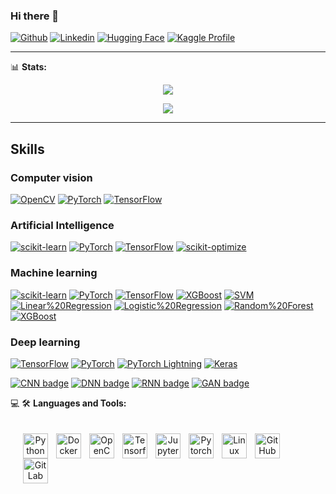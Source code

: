 ### Hi there 👋

<!--
**novicecivon/novicecivon** is a ✨ _special_ ✨ repository because its `README.md` (this file) appears on your GitHub profile.

Here are some ideas to get you started:

- 🔭 I’m currently working on ...
- 🌱 I’m currently learning ...
- 👯 I’m looking to collaborate on ...
- 🤔 I’m looking for help with ...
- 💬 Ask me about ...
- 📫 How to reach me: ...
- 😄 Pronouns: ...
- ⚡ Fun fact: ...

# trophies:
<a href="https://github.com/ryo-ma/github-profile-trophy">
    <img src="https://github-profile-trophy.vercel.app/?username=novicecivon&column=-1" alt="novicecivon" />
</a>

# Linkedin:
<a href="https://www.linkedin.com/in/novicecivon/"> 
    <img alt="LinkedIn" src="https://icongr.am/devicon/linkedin-original.svg?size=148&color=currentColor" />
</a>

# Streak
<img src="https://github-readme-streak-stats.herokuapp.com?user=novicecivon&theme=gotham&hide_border=true">
-->

[![Github](https://img.shields.io/github/followers/novicecivon?label=Follow%20Me&style=social)](https://github.com/novicecivon)
[![Linkedin](https://img.shields.io/badge/LinkedIn-novicecivon-blue?logo=Linkedin&logoColor=blue&labelColor=black)](https://www.linkedin.com/in/novicecivon/)
[![Hugging Face](https://img.shields.io/badge/Hugging%20Face-novicecivon-green?logo=huggingface)](https://huggingface.co/novicecivon)
[![Kaggle Profile](https://img.shields.io/badge/Kaggle-novicecivon-blue?logo=kaggle)](https://www.kaggle.com/novicecivon)

---
📊 **Stats:** <br>

<p align="center"">
    <img src="https://komarev.com/ghpvc/?username=novicecivon&label=Profile%20views&color=0e75b6&style=flat">
</p>

<p align="center"">
    <img src="https://github-readme-stats.vercel.app/api?username=novicecivon&show_icons=true&theme=gotham&hide_border=true">
</p>

---

## Skills

### Computer vision

[![OpenCV](https://img.shields.io/badge/OpenCV-%23000000.svg?style=for-the-badge&logo=opencv)](https://opencv.org/)
[![PyTorch](https://img.shields.io/badge/PyTorch-%23EE4C2C.svg?style=for-the-badge&logo=pytorch)](https://pytorch.org/)
[![TensorFlow](https://img.shields.io/badge/TensorFlow-%23FF6F00.svg?style=for-the-badge&logo=tensorflow)](https://www.tensorflow.org/)

### Artificial Intelligence

[![scikit-learn](https://img.shields.io/badge/scikit-learn-%23008000.svg?style=for-the-badge&logo=scikit-learn)](https://scikit-learn.org/stable/)
[![PyTorch](https://img.shields.io/badge/PyTorch-%23EE4C2C.svg?style=for-the-badge&logo=pytorch)](https://pytorch.org/)
[![TensorFlow](https://img.shields.io/badge/TensorFlow-%23FF6F00.svg?style=for-the-badge&logo=tensorflow)](https://www.tensorflow.org/)
[![scikit-optimize](https://img.shields.io/badge/scikit-optimize-%23F0E442.svg?style=for-the-badge&logo=scikit-optimize)](https://scikit-optimize.org/)

### Machine learning

[![scikit-learn](https://img.shields.io/badge/scikit-learn-%23008000.svg?style=for-the-badge&logo=scikit-learn)](https://scikit-learn.org/stable/)
[![PyTorch](https://img.shields.io/badge/PyTorch-%23EE4C2C.svg?style=for-the-badge&logo=pytorch)](https://pytorch.org/)
[![TensorFlow](https://img.shields.io/badge/TensorFlow-%23FF6F00.svg?style=for-the-badge&logo=tensorflow)](https://www.tensorflow.org/)
[![XGBoost](https://img.shields.io/badge/XGBoost-%230086B3.svg?style=for-the-badge&logo=xgboost)](https://xgboost.org/)
[![SVM](https://img.shields.io/badge/SVM-Support%20Vector%20Machines-informational.svg?style=for-the-badge)](https://en.wikipedia.org/wiki/Support_vector_machine)
[![Linear%20Regression](https://img.shields.io/badge/Linear%20Regression-informational.svg?style=for-the-badge)](https://en.wikipedia.org/wiki/Linear_regression)
[![Logistic%20Regression](https://img.shields.io/badge/Logistic%20Regression-informational.svg?style=for-the-badge)](https://en.wikipedia.org/wiki/Logistic_regression)
[![Random%20Forest](https://img.shields.io/badge/Random%20Forest-informational.svg?style=for-the-badge)](https://en.wikipedia.org/wiki/Random_forest)
[![XGBoost](https://img.shields.io/badge/XGBoost-%230086B3.svg?style=for-the-badge&logo=xgboost)](https://xgboost.org/)

### Deep learning

[![TensorFlow](https://img.shields.io/badge/TensorFlow-%23FF6F00.svg?style=for-the-badge&logo=tensorflow)](https://www.tensorflow.org/)
[![PyTorch](https://img.shields.io/badge/PyTorch-%23EE4C2C.svg?style=for-the-badge&logo=pytorch)](https://pytorch.org/)
[![PyTorch Lightning](https://img.shields.io/badge/PyTorch%20Lightning-%237B2736.svg?style=for-the-badge&logo=pytorch-lightning)](https://www.pytorchlightning.ai/)
[![Keras](https://img.shields.io/badge/Keras-%23D00000.svg?style=for-the-badge&logo=keras)](https://keras.io/)


[![CNN badge](https://img.shields.io/badge/CNN-Convolutional%20Neural%20Network-informational.svg?style=for-the-badge)](https://en.wikipedia.org/wiki/Convolutional_neural_network)
[![DNN badge](https://img.shields.io/badge/DNN-Deep%20Neural%20Network-informational.svg?style=for-the-badge)](https://en.wikipedia.org/wiki/Deep_neural_network)
[![RNN badge](https://img.shields.io/badge/RNN-Recurrent%20Neural%20Network-informational.svg?style=for-the-badge)](https://en.wikipedia.org/wiki/Recurrent_neural_network)
[![GAN badge](https://img.shields.io/badge/GAN-Generative%20Adversarial%20Network-informational.svg?style=for-the-badge)](https://en.wikipedia.org/wiki/Generative_adversarial_network)


💻 🛠️ **Languages and Tools:** <br>    

<p align="center" style="padding: 20px;">
    <a href="https://www.python.org/" target="_blank"><img align="left" alt="Python" width="40px" style="padding-right:10px;" src="https://cdn.jsdelivr.net/gh/devicons/devicon/icons/python/python-original.svg" /></a>
    <a href="https://www.docker.com/" target="_blank"><img align="left" alt="Docker" width="40px" style="padding-right:10px;" src="https://cdn.jsdelivr.net/gh/devicons/devicon/icons/docker/docker-original.svg" /></a>
    <a href="https://opencv.org/" target="_blank"><img align="left" alt="OpenCV" width="40px" style="padding-right:10px;" src="https://cdn.jsdelivr.net/gh/devicons/devicon/icons/opencv/opencv-original.svg" /></a>
    <a href="https://www.tensorflow.org/" target="_blank"><img align="left" alt="Tensorflow" width="40px" style="padding-right:10px;" src="https://cdn.jsdelivr.net/gh/devicons/devicon/icons/tensorflow/tensorflow-original.svg" /></a>
    <a href="https://jupyter.org/" target="_blank"><img align="left" alt="Jupyter" width="40px" style="padding-right:10px;" src="https://cdn.jsdelivr.net/gh/devicons/devicon/icons/jupyter/jupyter-original-wordmark.svg" /></a>
    <a href="https://pytorch.org/" target="_blank"><img align="left" alt="Pytorch" width="40px" style="padding-right:10px;" src="https://cdn.jsdelivr.net/gh/devicons/devicon/icons/pytorch/pytorch-original.svg" /></a>
    <a href="https://www.linux.org/" target="_blank"><img align="left" alt="Linux" width="40px" style="padding-right:10px;" src="https://cdn.jsdelivr.net/gh/devicons/devicon/icons/linux/linux-original.svg" /></a>
    <a href="https://github.com/" target="_blank"><img align="left" alt="GitHub" width="40px" style="padding-right:10px;" src="https://cdn.jsdelivr.net/gh/devicons/devicon/icons/github/github-original.svg" /></a>
    <a href="https://about.gitlab.com/" target="_blank"><img align="left" alt="GitLab" width="40px" style="padding-right:10px;" src="https://cdn.jsdelivr.net/gh/devicons/devicon/icons/gitlab/gitlab-original.svg" /></a>
</p>
</br>
